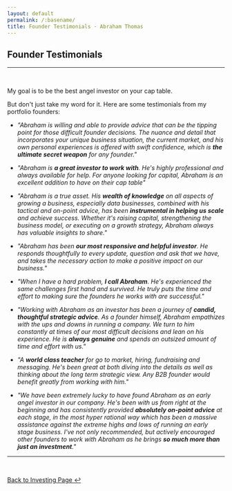 ```yaml
---
layout: default
permalink: /:basename/
title: Founder Testimonials · Abraham Thomas
---
```


## Founder Testimonials

----

<br/> 

My goal is to be the best angel investor on your cap table.  

But don't just take my word for it.  Here are some testimonials from my portfolio founders:

* *"Abraham is willing and able to provide advice that can be the tipping point for those difficult founder decisions. The nuance and detail that incorporates your unique business situation, the current market, and his own personal experiences is offered with swift confidence, which is **the ultimate secret weapon** for any founder."*  <!--Nathan Mah, Mero-->  

* *"Abraham is **a great investor to work with**. He's highly professional and always available for help. For anyone looking for capital, Abraham is an excellent addition to have on their cap table"*  <!--Winston Li, Arima-->  

* *"Abraham is a true asset. His **wealth of knowledge** on all aspects of growing a business, especially data businesses, combined with his tactical and on-point advice, has been **instrumental in helping us scale** and achieve success. Whether it's raising capital, strengthening the business model, or executing on a growth strategy, Abraham always has valuable insights to share."*  <!--Ahmed Badruddin, Citylitics-->  

* *"Abraham has been **our most responsive and helpful investor**. He responds thoughtfully to every update, question and ask that we have, and takes the necessary action to make a positive impact on our business."*  <!--Jackson Fregeau, Quandri-->  

* *"When I have a hard problem, **I call Abraham**. He's experienced the same challenges first hand and survived. He truly puts the time and effort to making sure the founders he works with are successful."*  <!--Sunny Juneja, Canopy-->  

* *"Working with Abraham as an investor has been a journey of **candid, thoughtful strategic advice**. As a founder himself, Abraham empathizes with the ups and downs in running a company.  We turn to him constantly at times of our most difficult decisions and lean on his experience.  He is **always genuine** and spends an outsized amount of time and effort with us."*  <!--Thomas Li, Daloopa-->  

* *"A **world class teacher** for go to market, hiring, fundraising and messaging. He's been great at both diving into the details as well as thinking about the long term strategic view. Any B2B founder would benefit greatly from working with him."*  <!--Sunny Juneja, Canopy-->  

* *"We have been extremely lucky to have found Abraham as an early angel investor in our company. He's been with us from right at the beginning and has consistently provided **absolutely on-point advice** at each stage, in the most hyper rational way which has been a massive assistance against the extreme highs and lows of running an early stage business. I've not only recommended, but actively encouraged other founders to work with Abraham as he brings **so much more than just an investment**."*  <!--Christopher Batts, Setyl-->  

<!--Terra, BP, Requity, Syro, Ubico, Kordie, REMS, Paperstack, Cascade, Cactivate -->

----

<br/>

[Back to Investing Page ↩](/investing)

<br/>